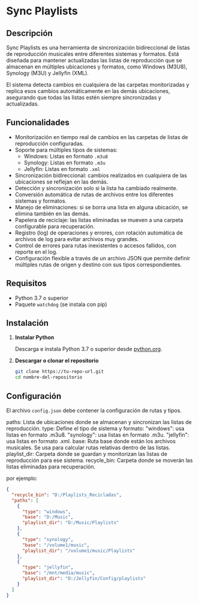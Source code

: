 # Sync Playlists

## Descripción

Sync Playlists es una herramienta de sincronización bidireccional de listas de reproducción musicales entre diferentes sistemas y formatos. Está diseñada para mantener actualizadas las listas de reproducción que se almacenan en múltiples ubicaciones y formatos, como Windows (M3U8), Synology (M3U) y Jellyfin (XML).

El sistema detecta cambios en cualquiera de las carpetas monitorizadas y replica esos cambios automáticamente en las demás ubicaciones, asegurando que todas las listas estén siempre sincronizadas y actualizadas.

## Funcionalidades

- Monitorización en tiempo real de cambios en las carpetas de listas de reproducción configuradas.
- Soporte para múltiples tipos de sistemas:
  - Windows: Listas en formato `.m3u8`
  - Synology: Listas en formato `.m3u`
  - Jellyfin: Listas en formato `.xml`
- Sincronización bidireccional: cambios realizados en cualquiera de las ubicaciones se reflejan en las demás.
- Detección y sincronización solo si la lista ha cambiado realmente.
- Conversión automática de rutas de archivos entre los diferentes sistemas y formatos.
- Manejo de eliminaciones: si se borra una lista en alguna ubicación, se elimina también en las demás.
- Papelera de reciclaje: las listas eliminadas se mueven a una carpeta configurable para recuperación.
- Registro (log) de operaciones y errores, con rotación automática de archivos de log para evitar archivos muy grandes.
- Control de errores para rutas inexistentes o accesos fallidos, con reporte en el log.
- Configuración flexible a través de un archivo JSON que permite definir múltiples rutas de origen y destino con sus tipos correspondientes.

## Requisitos

- Python 3.7 o superior
- Paquete `watchdog` (se instala con pip)

## Instalación

1. **Instalar Python**

   Descarga e instala Python 3.7 o superior desde [python.org](https://www.python.org/downloads/).

2. **Descargar o clonar el repositorio**

   ```bash
   git clone https://tu-repo-url.git
   cd nombre-del-repositorio


## Configuración

El archivo `config.json` debe contener la configuración de rutas y tipos. 

paths: Lista de ubicaciones donde se almacenan y sincronizan las listas de reproducción.
type: Define el tipo de sistema y formato:
    "windows": usa listas en formato .m3u8.
    "synology": usa listas en formato .m3u.
    "jellyfin": usa listas en formato .xml.
base: Ruta base donde están los archivos musicales. Se usa para calcular rutas relativas dentro de las listas.
playlist_dir: Carpeta donde se guardan y monitorizan las listas de reproducción para ese sistema.
recycle_bin: Carpeta donde se moverán las listas eliminadas para recuperación.

por ejemplo:

```json
{
  "recycle_bin": "D:/Playlists_Recicladas",
  "paths": [
    {
      "type": "windows",
      "base": "D:/Music",
      "playlist_dir": "D:/Music/Playlists"
    },
    {
      "type": "synology",
      "base": "/volume1/music",
      "playlist_dir": "/volume1/music/Playlists"
    },
    {
      "type": "jellyfin",
      "base": "/mnt/media/music",
      "playlist_dir": "D:/Jellyfin/Config/playlists"
    }
  ] 
}